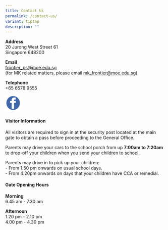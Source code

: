 ```yaml
---
title: Contact Us
permalink: /contact-us/
variant: tiptap
description: ""
---
```

<p><strong>Address</strong>
<br>20 Jurong West Street 61
<br>Singapore 648200</p>
<p><strong>Email</strong>
<br><a href="frontier_ps@moe.edu.sg" rel="noopener noreferrer nofollow" target="_blank">frontier_ps@moe.edu.sg</a>
<br>(for MK related matters, please email <a href="mk_frontier@moe.edu.sg" rel="noopener noreferrer nofollow" target="_blank">mk_frontier@moe.edu.sg)</a>
</p>
<p><strong>Telephone</strong>
<br>+65 6578 9555</p>
<p></p><a class="isomer-image-wrapper" href="https://www.facebook.com/frontier.primary"><img style="width: 10%;" height="auto" width="100%" alt="" src="/images/FB.png"></a>
<h4><strong>Visitor Information</strong></h4>
<p>All visitors are required to sign in at the security post located at the
main gate to obtain a pass before proceeding to the General Office.</p>
<p>Parents may drive your cars to the school porch from up <strong>7:00am to 7:20am</strong> to
drop-off your children when you send your children to school.</p>
<p>Parents may drive in to pick up your children:
<br>- From 1.50 pm onwards on usual school days.
<br>- From 4.20pm onwards on days that your children have CCA or remedial.</p>
<p></p>
<h4><strong>Gate Opening Hours</strong></h4>
<p><strong>Morning</strong>
<br>6.45 am - 7.30 am</p>
<p><strong>Afternoon</strong>
<br>1.20 pm - 2.10 pm
<br>4.00 pm - 4.30 pm</p>
<p></p>
<p></p>